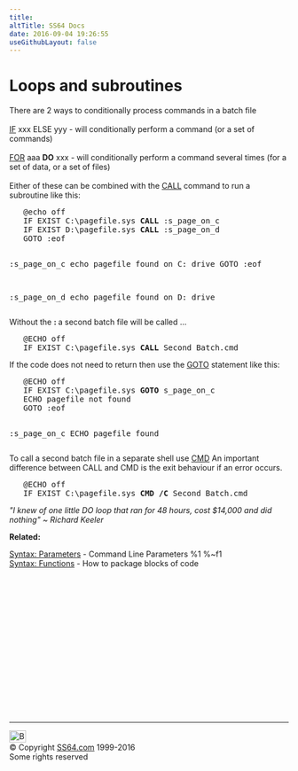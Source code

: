 ```yaml
---
title:
altTitle: SS64 Docs
date: 2016-09-04 19:26:55
useGithubLayout: false
---
```

<!-- #BeginLibraryItem "/Library/head_ntsyntax.lbi" --><!-- #EndLibraryItem --><h1>Loops and subroutines</h1> 
<p> There are 2 ways to conditionally process commands in a batch file<br>
  <br>
  <a href="if.html">IF</a> xxx ELSE yyy - will conditionally perform a command 
  (or a set of commands)<br>
  <br>
  <a href="for.html">FOR</a> aaa <b>DO</b> xxx - will conditionally perform 
  a command several times (for a set of data, or a set of files)<br>
  <br>
  Either of these can be combined with the <a href="call.html">CALL</a> 
command to run a subroutine like this:</p>
<pre>   @echo off
   IF EXIST C:\pagefile.sys <b>CALL</b> :s_page_on_c
   IF EXIST D:\pagefile.sys <b>CALL</b> :s_page_on_d
   GOTO :eof
  
   :s_page_on_c
   echo pagefile found on C: drive
   GOTO :eof
 
   :s_page_on_d
   echo pagefile found on D: drive</pre>
<p>Without the <b>: </b>a second batch file will be called  ... </p>
<pre>   @ECHO off
   IF EXIST C:\pagefile.sys <b>CALL</b> Second_Batch.cmd</pre>
<p> If the code does not need to return then use the <a href="goto.html">GOTO</a> 
statement like this:</p>
<pre>   @ECHO off
   IF EXIST C:\pagefile.sys <b>GOTO</b> s_page_on_c 
   ECHO pagefile not found
   GOTO :eof
   
   :s_page_on_c
   ECHO pagefile found</pre>
<p>To call a second batch file in a separate 
  shell use <a href="cmd.html">CMD</a> An important difference between 
CALL and CMD is the exit behaviour if an error occurs.</p>
<pre>   @ECHO off
   IF EXIST C:\pagefile.sys <b>CMD /C </b>Second_Batch.cmd
</pre>
<p class="quote"><i>"I knew of one little DO loop that ran for 48 hours, cost $14,000 and did 
nothing" ~ Richard Keeler</i></p>
<p><b>Related:</b></p>
<p><a href="syntax-args.html">Syntax: Parameters</a> - Command Line Parameters %1 %~f1 <br>
<a href="syntax-functions.html">Syntax: Functions</a> - How to package blocks of code</p>
<!-- #BeginLibraryItem "/Library/foot_nt.lbi" --><p>
<!-- windows300 -->
<ins class="adsbygoogle" style="display:inline-block;width:300px;height:250px" data-ad-client="ca-pub-6140977852749469" data-ad-slot="7649547908"></ins>
<script>
(adsbygoogle = window.adsbygoogle || []).push({});
</script></p>
<hr>
<div id="bl" class="footer"><a href="syntax-loops.html#"><img src="../images/top.png" width="30" height="22" alt="Back to the Top"></a></div>
<div id="br" class="footer, tagline">© Copyright <a href="../index.html">SS64.com</a> 1999-2016<br>
Some rights reserved</div><!-- #EndLibraryItem -->

